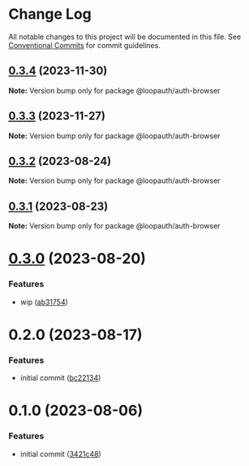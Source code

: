 # Change Log

All notable changes to this project will be documented in this file.
See [Conventional Commits](https://conventionalcommits.org) for commit guidelines.

## [0.3.4](https://github.com/betaly/loopauth-js/compare/@loopauth/auth-browser@0.3.3...@loopauth/auth-browser@0.3.4) (2023-11-30)

**Note:** Version bump only for package @loopauth/auth-browser





## [0.3.3](https://github.com/betaly/loopauth-js/compare/@loopauth/auth-browser@0.3.2...@loopauth/auth-browser@0.3.3) (2023-11-27)

**Note:** Version bump only for package @loopauth/auth-browser





## [0.3.2](https://github.com/betaly/loopauth-js/compare/@loopauth/auth-browser@0.3.1...@loopauth/auth-browser@0.3.2) (2023-08-24)

**Note:** Version bump only for package @loopauth/auth-browser





## [0.3.1](https://github.com/betaly/loopauth-js/compare/@loopauth/auth-browser@0.3.0...@loopauth/auth-browser@0.3.1) (2023-08-23)

**Note:** Version bump only for package @loopauth/auth-browser





# [0.3.0](https://github.com/betaly/loopauth-js/compare/@loopauth/auth-browser@0.2.0...@loopauth/auth-browser@0.3.0) (2023-08-20)


### Features

* wip ([ab31754](https://github.com/betaly/loopauth-js/commit/ab31754ee965c6a2f7bab7299cc84bfcda3175fe))





# 0.2.0 (2023-08-17)


### Features

* initial commit ([bc22134](https://github.com/betaly/loopauth-js/commit/bc221345d4fd004234c6ebbf44f13dc6790a388f))





# 0.1.0 (2023-08-06)


### Features

* initial commit ([3421c48](https://gitr.net/betaly/loopx/commits/3421c48046c094d0f6e1e68a2fbf35b5facd6736))
